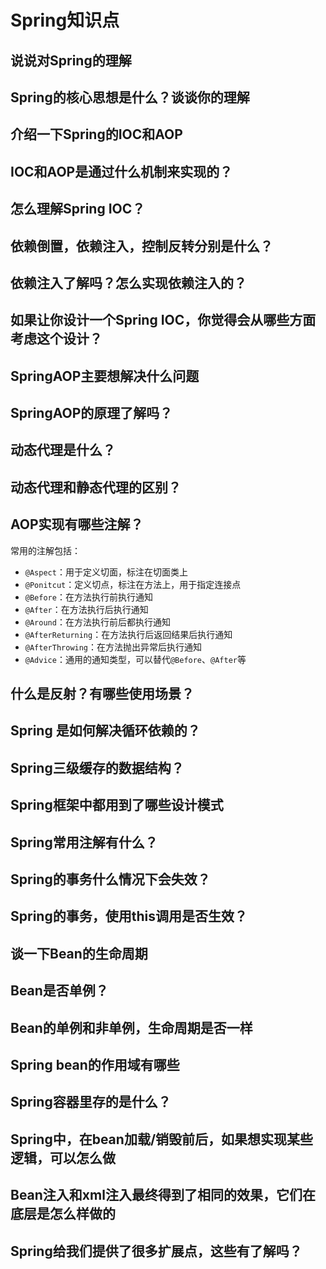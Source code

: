 # Spring知识点

## 说说对Spring的理解

## Spring的核心思想是什么？谈谈你的理解

## 介绍一下Spring的IOC和AOP

## IOC和AOP是通过什么机制来实现的？

## 怎么理解Spring IOC？

## 依赖倒置，依赖注入，控制反转分别是什么？

## 依赖注入了解吗？怎么实现依赖注入的？

## 如果让你设计一个Spring IOC，你觉得会从哪些方面考虑这个设计？

## SpringAOP主要想解决什么问题

## SpringAOP的原理了解吗？

## 动态代理是什么？

## 动态代理和静态代理的区别？

## AOP实现有哪些注解？

常用的注解包括：

+ `@Aspect`：用于定义切面，标注在切面类上
+ `@Ponitcut`：定义切点，标注在方法上，用于指定连接点
+ `@Before`：在方法执行前执行通知
+ `@After`：在方法执行后执行通知
+ `@Around`：在方法执行前后都执行通知
+ `@AfterReturning`：在方法执行后返回结果后执行通知
+ `@AfterThrowing`：在方法抛出异常后执行通知
+ `@Advice`：通用的通知类型，可以替代`@Before`、`@After`等

## 什么是反射？有哪些使用场景？

## Spring 是如何解决循环依赖的？

## Spring三级缓存的数据结构？

## Spring框架中都用到了哪些设计模式

## Spring常用注解有什么？

## Spring的事务什么情况下会失效？

## Spring的事务，使用this调用是否生效？

## 谈一下Bean的生命周期

## Bean是否单例？

## Bean的单例和非单例，生命周期是否一样

## Spring bean的作用域有哪些

## Spring容器里存的是什么？

## Spring中，在bean加载/销毁前后，如果想实现某些逻辑，可以怎么做

##  Bean注入和xml注入最终得到了相同的效果，它们在底层是怎么样做的

## Spring给我们提供了很多扩展点，这些有了解吗？
